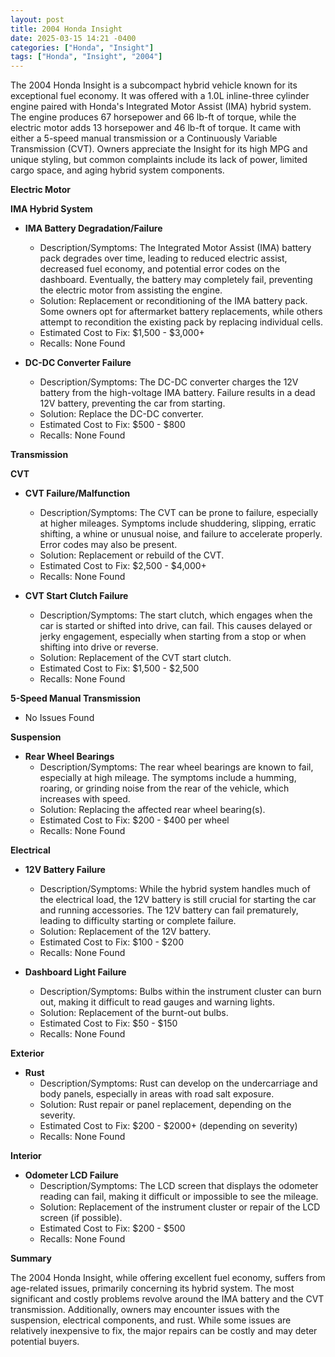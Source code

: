 ```yaml
---
layout: post
title: 2004 Honda Insight
date: 2025-03-15 14:21 -0400
categories: ["Honda", "Insight"]
tags: ["Honda", "Insight", "2004"]
---
```

The 2004 Honda Insight is a subcompact hybrid vehicle known for its exceptional fuel economy. It was offered with a 1.0L inline-three cylinder engine paired with Honda's Integrated Motor Assist (IMA) hybrid system. The engine produces 67 horsepower and 66 lb-ft of torque, while the electric motor adds 13 horsepower and 46 lb-ft of torque. It came with either a 5-speed manual transmission or a Continuously Variable Transmission (CVT). Owners appreciate the Insight for its high MPG and unique styling, but common complaints include its lack of power, limited cargo space, and aging hybrid system components.

**Electric Motor**

**IMA Hybrid System**

*   **IMA Battery Degradation/Failure**
    *   Description/Symptoms: The Integrated Motor Assist (IMA) battery pack degrades over time, leading to reduced electric assist, decreased fuel economy, and potential error codes on the dashboard. Eventually, the battery may completely fail, preventing the electric motor from assisting the engine.
    *   Solution: Replacement or reconditioning of the IMA battery pack. Some owners opt for aftermarket battery replacements, while others attempt to recondition the existing pack by replacing individual cells.
    *   Estimated Cost to Fix: $1,500 - $3,000+
    *   Recalls: None Found

*   **DC-DC Converter Failure**
    *   Description/Symptoms: The DC-DC converter charges the 12V battery from the high-voltage IMA battery. Failure results in a dead 12V battery, preventing the car from starting.
    *   Solution: Replace the DC-DC converter.
    *   Estimated Cost to Fix: $500 - $800
    *   Recalls: None Found

**Transmission**

**CVT**

*   **CVT Failure/Malfunction**
    *   Description/Symptoms: The CVT can be prone to failure, especially at higher mileages. Symptoms include shuddering, slipping, erratic shifting, a whine or unusual noise, and failure to accelerate properly. Error codes may also be present.
    *   Solution: Replacement or rebuild of the CVT.
    *   Estimated Cost to Fix: $2,500 - $4,000+
    *   Recalls: None Found

*   **CVT Start Clutch Failure**
    *   Description/Symptoms: The start clutch, which engages when the car is started or shifted into drive, can fail. This causes delayed or jerky engagement, especially when starting from a stop or when shifting into drive or reverse.
    *   Solution: Replacement of the CVT start clutch.
    *   Estimated Cost to Fix: $1,500 - $2,500
    *   Recalls: None Found

**5-Speed Manual Transmission**
*   No Issues Found

**Suspension**

*   **Rear Wheel Bearings**
    *   Description/Symptoms: The rear wheel bearings are known to fail, especially at high mileage. The symptoms include a humming, roaring, or grinding noise from the rear of the vehicle, which increases with speed.
    *   Solution: Replacing the affected rear wheel bearing(s).
    *   Estimated Cost to Fix: $200 - $400 per wheel
    *   Recalls: None Found

**Electrical**

*   **12V Battery Failure**
    *   Description/Symptoms: While the hybrid system handles much of the electrical load, the 12V battery is still crucial for starting the car and running accessories. The 12V battery can fail prematurely, leading to difficulty starting or complete failure.
    *   Solution: Replacement of the 12V battery.
    *   Estimated Cost to Fix: $100 - $200
    *   Recalls: None Found

*   **Dashboard Light Failure**
    *   Description/Symptoms: Bulbs within the instrument cluster can burn out, making it difficult to read gauges and warning lights.
    *   Solution: Replacement of the burnt-out bulbs.
    *   Estimated Cost to Fix: $50 - $150
    *   Recalls: None Found

**Exterior**

*   **Rust**
    *   Description/Symptoms: Rust can develop on the undercarriage and body panels, especially in areas with road salt exposure.
    *   Solution: Rust repair or panel replacement, depending on the severity.
    *   Estimated Cost to Fix: $200 - $2000+ (depending on severity)
    *   Recalls: None Found

**Interior**

*   **Odometer LCD Failure**
    *   Description/Symptoms: The LCD screen that displays the odometer reading can fail, making it difficult or impossible to see the mileage.
    *   Solution: Replacement of the instrument cluster or repair of the LCD screen (if possible).
    *   Estimated Cost to Fix: $200 - $500
    *   Recalls: None Found

**Summary**

The 2004 Honda Insight, while offering excellent fuel economy, suffers from age-related issues, primarily concerning its hybrid system. The most significant and costly problems revolve around the IMA battery and the CVT transmission. Additionally, owners may encounter issues with the suspension, electrical components, and rust. While some issues are relatively inexpensive to fix, the major repairs can be costly and may deter potential buyers.

